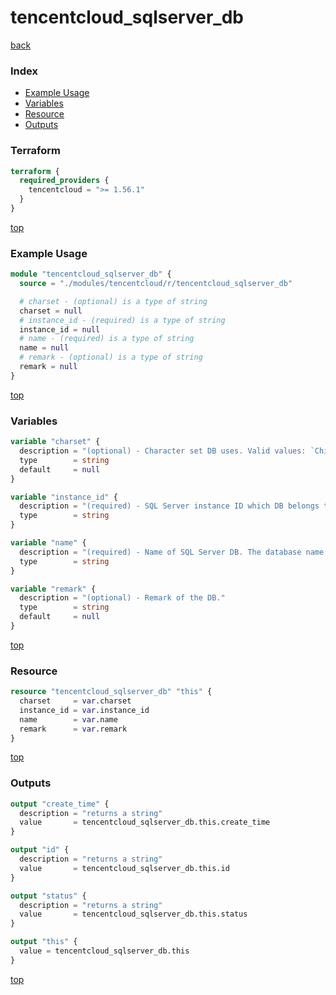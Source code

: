 # tencentcloud_sqlserver_db

[back](../tencentcloud.md)

### Index

- [Example Usage](#example-usage)
- [Variables](#variables)
- [Resource](#resource)
- [Outputs](#outputs)

### Terraform

```terraform
terraform {
  required_providers {
    tencentcloud = ">= 1.56.1"
  }
}
```

[top](#index)

### Example Usage

```terraform
module "tencentcloud_sqlserver_db" {
  source = "./modules/tencentcloud/r/tencentcloud_sqlserver_db"

  # charset - (optional) is a type of string
  charset = null
  # instance_id - (required) is a type of string
  instance_id = null
  # name - (required) is a type of string
  name = null
  # remark - (optional) is a type of string
  remark = null
}
```

[top](#index)

### Variables

```terraform
variable "charset" {
  description = "(optional) - Character set DB uses. Valid values: `Chinese_PRC_CI_AS`, `Chinese_PRC_CS_AS`, `Chinese_PRC_BIN`, `Chinese_Taiwan_Stroke_CI_AS`, `SQL_Latin1_General_CP1_CI_AS`, and `SQL_Latin1_General_CP1_CS_AS`. Default value is `Chinese_PRC_CI_AS`."
  type        = string
  default     = null
}

variable "instance_id" {
  description = "(required) - SQL Server instance ID which DB belongs to."
  type        = string
}

variable "name" {
  description = "(required) - Name of SQL Server DB. The database name must be unique and must be composed of numbers, letters and underlines, and the first one can not be underline."
  type        = string
}

variable "remark" {
  description = "(optional) - Remark of the DB."
  type        = string
  default     = null
}
```

[top](#index)

### Resource

```terraform
resource "tencentcloud_sqlserver_db" "this" {
  charset     = var.charset
  instance_id = var.instance_id
  name        = var.name
  remark      = var.remark
}
```

[top](#index)

### Outputs

```terraform
output "create_time" {
  description = "returns a string"
  value       = tencentcloud_sqlserver_db.this.create_time
}

output "id" {
  description = "returns a string"
  value       = tencentcloud_sqlserver_db.this.id
}

output "status" {
  description = "returns a string"
  value       = tencentcloud_sqlserver_db.this.status
}

output "this" {
  value = tencentcloud_sqlserver_db.this
}
```

[top](#index)